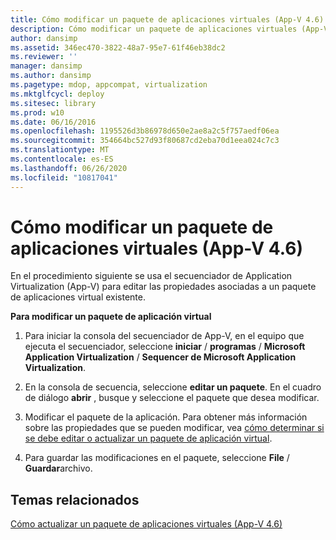 ```yaml
---
title: Cómo modificar un paquete de aplicaciones virtuales (App-V 4.6)
description: Cómo modificar un paquete de aplicaciones virtuales (App-V 4.6)
author: dansimp
ms.assetid: 346ec470-3822-48a7-95e7-61f46eb38dc2
ms.reviewer: ''
manager: dansimp
ms.author: dansimp
ms.pagetype: mdop, appcompat, virtualization
ms.mktglfcycl: deploy
ms.sitesec: library
ms.prod: w10
ms.date: 06/16/2016
ms.openlocfilehash: 1195526d3b86978d650e2ae8a2c5f757aedf06ea
ms.sourcegitcommit: 354664bc527d93f80687cd2eba70d1eea024c7c3
ms.translationtype: MT
ms.contentlocale: es-ES
ms.lasthandoff: 06/26/2020
ms.locfileid: "10817041"
---
```

# Cómo modificar un paquete de aplicaciones virtuales (App-V 4.6)


En el procedimiento siguiente se usa el secuenciador de Application Virtualization (App-V) para editar las propiedades asociadas a un paquete de aplicaciones virtual existente.

**Para modificar un paquete de aplicación virtual**

1.  Para iniciar la consola del secuenciador de App-V, en el equipo que ejecuta el secuenciador, seleccione **iniciar**  /  **programas**  /  **Microsoft Application Virtualization**  /  **Sequencer de Microsoft Application Virtualization**.

2.  En la consola de secuencia, seleccione **editar un paquete**. En el cuadro de diálogo **abrir** , busque y seleccione el paquete que desea modificar.

3.  Modificar el paquete de la aplicación. Para obtener más información sobre las propiedades que se pueden modificar, vea [cómo determinar si se debe editar o actualizar un paquete de aplicación virtual](how-to-determine-whether-to-edit-or-upgrade-a-virtual-application-package.md).

4.  Para guardar las modificaciones en el paquete, seleccione **File**  /  **Guardar**archivo.

## Temas relacionados


[Cómo actualizar un paquete de aplicaciones virtuales (App-V 4.6)](how-to-upgrade-a-virtual-application-package--app-v-46-.md)

 

 





